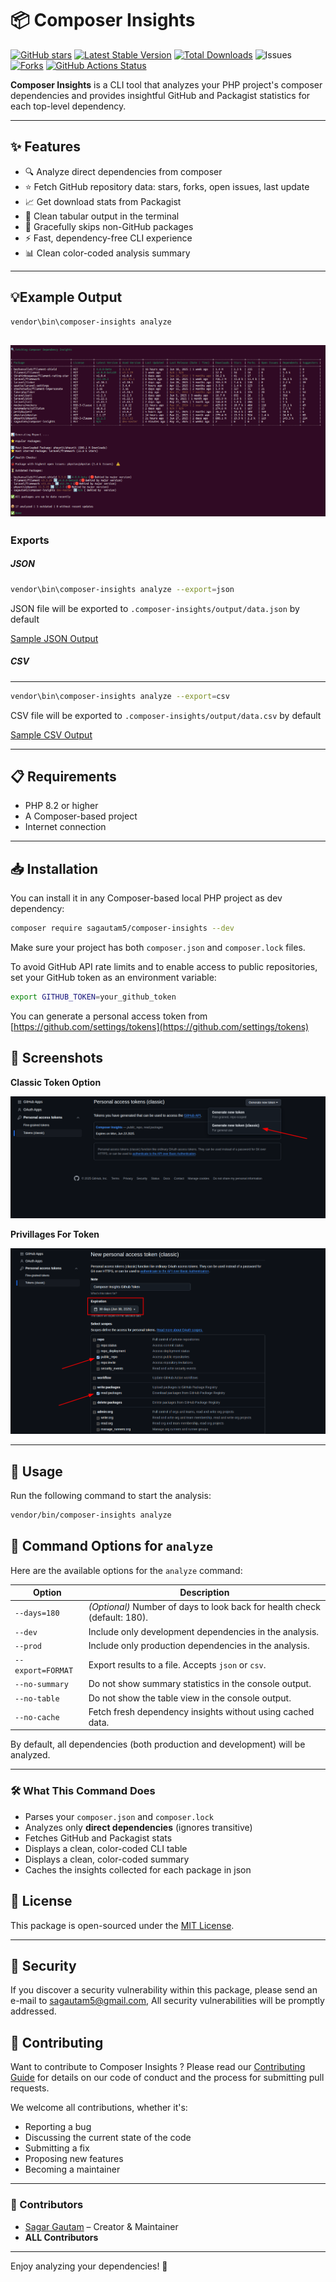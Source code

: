 # 📦 Composer Insights

[![GitHub stars](https://img.shields.io/github/stars/sagautam5/composer-insights?style=social)](https://github.com/sagautam5/composer-insights/stargazers)
[![Latest Stable Version](https://poser.pugx.org/sagautam5/composer-insights/v)](//packagist.org/packages/sagautam5/composer-insights)
[![Total Downloads](https://poser.pugx.org/sagautam5/composer-insights/downloads)](//packagist.org/packages/sagautam5/composer-insights)
![Issues](https://img.shields.io/github/issues/sagautam5/composer-insights)
[![Forks](https://img.shields.io/github/forks/sagautam5/composer-insights
)](https://github.com/sagautam5/composer-insights/network/members) 
[![GitHub Actions Status](https://github.com/sagautam5/composer-insights/actions/workflows/ci.yml/badge.svg)](https://github.com/sagautam5/composer-insights/actions/workflows/ci.yml)

**Composer Insights** is a CLI tool that analyzes your PHP project's composer dependencies and provides insightful GitHub and Packagist statistics for each top-level dependency.

---

## ✨ Features

- 🔍 Analyze direct dependencies from composer
- ⭐ Fetch GitHub repository data: stars, forks, open issues, last update
- 📈 Get download stats from Packagist
- 🧹 Clean tabular output in the terminal
- 🛑 Gracefully skips non-GitHub packages
- ⚡ Fast, dependency-free CLI experience
- 📊 Clean color-coded analysis summary
---

## 💡Example Output
```bash
vendor\bin\composer-insights analyze
```
![Sample Console Output](./images/SampleOutput.png)
---
### Exports

##### JSON
```bash
vendor\bin\composer-insights analyze --export=json
```
JSON file will be exported to `.composer-insights/output/data.json` by default

[Sample JSON Output](./exports/data.json)

##### CSV
---
```bash
vendor\bin\composer-insights analyze --export=csv
```
CSV file will be exported to `.composer-insights/output/data.csv` by default

[Sample CSV Output](./exports/data.csv)


---
## 📋 Requirements

- PHP 8.2 or higher
- A Composer-based project
- Internet connection

---

## 📥 Installation

You can install it in any Composer-based local PHP project as dev dependency:

```bash
composer require sagautam5/composer-insights --dev
```

Make sure your project has both `composer.json` and `composer.lock` files.

To avoid GitHub API rate limits and to enable access to public repositories, set your GitHub token as an environment variable:

```bash
export GITHUB_TOKEN=your_github_token
```

You can generate a personal access token from [https://github.com/settings/tokens](https://github.com/settings/tokens)

## 📸 Screenshots

**Classic Token Option**

![Classic Token Option](./images/ClassicTokenOption.png)

**Privillages For Token**

![Privillages For Token](./images/GenerateClassicToken.png)


---

## 🧪 Usage

Run the following command to start the analysis:

```bash
vendor/bin/composer-insights analyze
```

## 🔧 Command Options for `analyze`

Here are the available options for the `analyze` command:

| Option            | Description                                                               |
| ----------------- | ------------------------------------------------------------------------- |
| `--days=180`      | *(Optional)* Number of days to look back for health check (default: 180). |
| `--dev`           | Include only development dependencies in the analysis.                    |
| `--prod`          | Include only production dependencies in the analysis.                     |
| `--export=FORMAT` | Export results to a file. Accepts `json` or `csv`.                        |
| `--no-summary`    | Do not show summary statistics in the console output.                     |
| `--no-table`      | Do not show the table view in the console output.                         |
| `--no-cache`      | Fetch fresh dependency insights without using cached data.                |

By default, all dependencies (both production and development) will be analyzed.

---

### 🛠️ What This Command Does

- Parses your `composer.json` and `composer.lock`
- Analyzes only **direct dependencies** (ignores transitive)
- Fetches GitHub and Packagist stats
- Displays a clean, color-coded CLI table
- Displays a clean, color-coded summary
- Caches the insights collected for each package in json

## 🪪 License

This package is open-sourced under the [MIT License](LICENSE).

---

## 🔐 Security
If you discover a security vulnerability within this package, please send an e-mail to sagautam5@gmail.com, All security vulnerabilities will be promptly addressed.

## 🤝 Contributing

Want to contribute to Composer Insights ? Please read our [Contributing Guide](CONTRIBUTING.md) for details on our code of conduct and the process for submitting pull requests.

We welcome all contributions, whether it's:

- Reporting a bug
- Discussing the current state of the code
- Submitting a fix
- Proposing new features
- Becoming a maintainer


 ---
 ### 🙌 Contributors

- [Sagar Gautam](https://github.com/sagautam5) – Creator & Maintainer
- **ALL Contributors**
---

Enjoy analyzing your dependencies! 🎉

